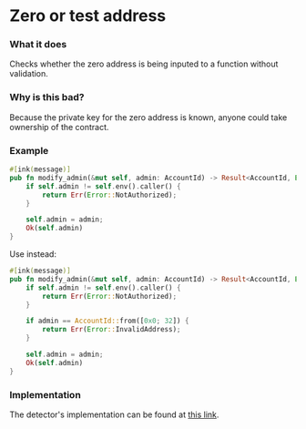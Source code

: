 # Zero or test address

### What it does
Checks whether the zero address is being inputed to a function without validation.

### Why is this bad?
Because the private key for the zero address is known, anyone could take ownership of the contract.

### Example

```rust
#[ink(message)]
pub fn modify_admin(&mut self, admin: AccountId) -> Result<AccountId, Error> {
    if self.admin != self.env().caller() {
        return Err(Error::NotAuthorized);
    }

    self.admin = admin;
    Ok(self.admin)
}
```


Use instead:
```rust
#[ink(message)]
pub fn modify_admin(&mut self, admin: AccountId) -> Result<AccountId, Error> {
    if self.admin != self.env().caller() {
        return Err(Error::NotAuthorized);
    }

    if admin == AccountId::from([0x0; 32]) {
        return Err(Error::InvalidAddress);
    }

    self.admin = admin;
    Ok(self.admin)
}
```

### Implementation

The detector's implementation can be found at [this link](https://github.com/CoinFabrik/scout/tree/main/detectors/zero-or-test-address).
